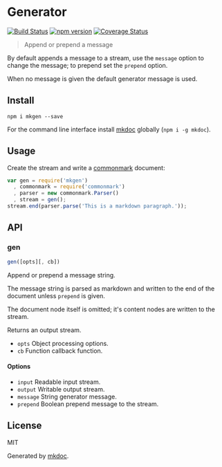 # Generator

[![Build Status](https://travis-ci.org/mkdoc/mkgen.svg?v=3)](https://travis-ci.org/mkdoc/mkgen)
[![npm version](http://img.shields.io/npm/v/mkgen.svg?v=3)](https://npmjs.org/package/mkgen)
[![Coverage Status](https://coveralls.io/repos/mkdoc/mkgen/badge.svg?branch=master&service=github&v=3)](https://coveralls.io/github/mkdoc/mkgen?branch=master)

> Append or prepend a message

By default appends a message to a stream, use the `message` option to change the message; to prepend set the `prepend` option.

When no message is given the default generator message is used.

## Install

```
npm i mkgen --save
```

For the command line interface install [mkdoc][] globally (`npm i -g mkdoc`).

## Usage

Create the stream and write a [commonmark][] document:

```javascript
var gen = require('mkgen')
  , commonmark = require('commonmark')
  , parser = new commonmark.Parser()
  , stream = gen();
stream.end(parser.parse('This is a markdown paragraph.'));
```

## API

### gen

```javascript
gen([opts][, cb])
```

Append or prepend a message string.

The message string is parsed as markdown and written to the end of the
document unless `prepend` is given.

The document node itself is omitted; it's content nodes are written to
the stream.

Returns an output stream.

* `opts` Object processing options.
* `cb` Function callback function.

#### Options

* `input` Readable input stream.
* `output` Writable output stream.
* `message` String generator message.
* `prepend` Boolean prepend message to the stream.

## License

MIT

Generated by [mkdoc](https://github.com/mkdoc/mkdoc).

[mkdoc]: https://github.com/mkdoc/mkdoc
[mkparse]: https://github.com/mkdoc/mkparse
[commonmark]: http://commonmark.org
[jshint]: http://jshint.com
[jscs]: http://jscs.info

